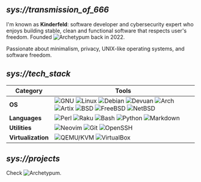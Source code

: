 ## _sys://transmission_of_666_

I'm known as **Kinderfeld**: software developer and cybersecurity expert who enjoys building stable, clean and functional software that respects user's freedom.
Founded ![**Archetypum**](https://github.com/Archetypum) back in 2022.

Passionate about minimalism, privacy, UNIX-like operating systems, and software freedom.

## _sys://tech_stack_

| **Category** | **Tools** |
|-------------|-----------|
| **OS** | ![GNU](https://img.shields.io/badge/-GNU-333?logoColor=white) ![Linux](https://img.shields.io/badge/-Linux-333?logo=linux&logoColor=white) ![Debian](https://img.shields.io/badge/-Debian-333?logo=debian&logoColor=white) ![Devuan](https://img.shields.io/badge/-Devuan-333?logo=linux&logoColor=white) ![Arch](https://img.shields.io/badge/-Arch%20Linux-333?logo=arch-linux&logoColor=white) ![Artix](https://img.shields.io/badge/-Artix-333?logo=artix-linux&logoColor=white) ![BSD](https://img.shields.io/badge/-BSD-333?logoColor=white) ![FreeBSD](https://img.shields.io/badge/-FreeBSD-333?logo=freebsd&logoColor=white) ![NetBSD](https://img.shields.io/badge/-NetBSD-333?logo=netbsd&logoColor=white) |
| **Languages** | ![Perl](https://img.shields.io/badge/-Perl-333?logo=perl&logoColor=white) ![Raku](https://img.shields.io/badge/-Raku-333?logo=raku&logoColor=white) ![Bash](https://img.shields.io/badge/-Bash-333?logo=gnubash&logoColor=white) ![Python](https://img.shields.io/badge/-Python-333?logo=python&logoColor=white) ![Markdown](https://img.shields.io/badge/-Markdown-333?logo=markdown&logoColor=white) |
| **Utilities** | ![Neovim](https://img.shields.io/badge/-Neovim-333?logo=neovim&logoColor=white) ![Git](https://img.shields.io/badge/-Git-333?logo=git&logoColor=white) ![OpenSSH](https://img.shields.io/badge/-OpenSSH-333?logo=gnubash&logoColor=white) |
| **Virtualization**| ![QEMU/KVM](https://img.shields.io/badge/-QEMU%2FKVM-333?logoColor=white) ![VirtualBox](https://img.shields.io/badge/-VirtualBox-333?logo=virtualbox&logoColor=white) |

## _sys://projects_

Check ![**Archetypum**](https://github.com/Archetypum).
